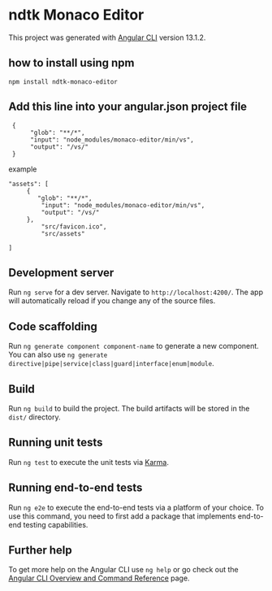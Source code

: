 # ndtk Monaco Editor

This project was generated with [Angular CLI](https://github.com/angular/angular-cli) version 13.1.2.

## how to install using npm

```
npm install ndtk-monaco-editor
 ```

## Add this line into your angular.json project file

```
 {
      "glob": "**/*",
      "input": "node_modules/monaco-editor/min/vs",
      "output": "/vs/"
 }
 ```              
                
 example
  ```
 "assets": [
       {
          "glob": "**/*",
           "input": "node_modules/monaco-editor/min/vs",
           "output": "/vs/"
       },
           "src/favicon.ico",
           "src/assets"
              
 ]
 ```

## Development server

Run `ng serve` for a dev server. Navigate to `http://localhost:4200/`. The app will automatically reload if you change any of the source files.

## Code scaffolding

Run `ng generate component component-name` to generate a new component. You can also use `ng generate directive|pipe|service|class|guard|interface|enum|module`.

## Build

Run `ng build` to build the project. The build artifacts will be stored in the `dist/` directory.

## Running unit tests

Run `ng test` to execute the unit tests via [Karma](https://karma-runner.github.io).

## Running end-to-end tests

Run `ng e2e` to execute the end-to-end tests via a platform of your choice. To use this command, you need to first add a package that implements end-to-end testing capabilities.

## Further help

To get more help on the Angular CLI use `ng help` or go check out the [Angular CLI Overview and Command Reference](https://angular.io/cli) page.
